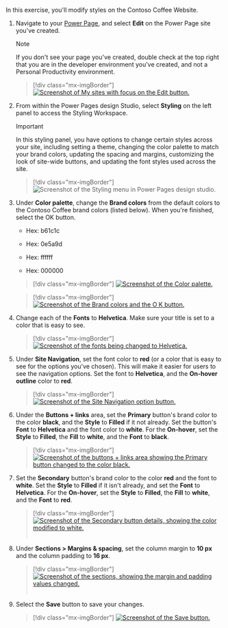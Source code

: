 In this exercise, you'll modify styles on the Contoso Coffee Website. 

1. Navigate to your [Power Page](https://make.powerpages.microsoft.com), and select **Edit** on the Power Page site you've created. 

    > [!NOTE]
    > If you don't see your page you've created, double check at the top right that you are in the developer environment you've created, and not a Personal Productivity environment. 

	> [!div class="mx-imgBorder"]
	> [![Screenshot of My sites with focus on the Edit button.](../media/edit.png)](../media/edit.png#lightbox)

1. From within the Power Pages design Studio, select **Styling** on the left panel to access the Styling Workspace.

	> [!IMPORTANT]
	> In this styling panel, you have options to change certain styles across your site, including setting a theme, changing the color palette to match your brand colors, updating the spacing and margins, customizing the look of site-wide buttons, and updating the font styles used across the site. 

    > [!div class="mx-imgBorder"]
    > ![Screenshot of the Styling menu in Power Pages design studio.](../media/styling.png)

1. Under **Color palette**, change the **Brand colors** from the default colors to the Contoso Coffee brand colors (listed  below). When you're finished, select the OK button. 
   
	- Hex: b61c1c

	- Hex: 0e5a9d

	- Hex: ffffff

	- Hex: 000000

	> [!div class="mx-imgBorder"]
	> [![Screenshot of the Color palette.](../media/color-palette.png)](../media/color-palette.png#lightbox)
	
	> [!div class="mx-imgBorder"]
	> [![Screenshot of the Brand colors and the O K button.](../media/brand-colors.png)](../media/brand-colors.png#lightbox) 

1.  Change each of the **Fonts** to **Helvetica**. Make sure your title is set to a color that is easy to see. 

	> [!div class="mx-imgBorder"]
	> [![Screenshot of the fonts being changed to Helvetica.](../media/fonts.png)](../media/fonts.png#lightbox)

1. Under **Site Navigation**, set the font color to **red** (or a color that is easy to see for the options you've chosen). This will make it easier for users to see the navigation options. Set the font to **Helvetica**, and the **On-hover outline** color to **red**. 

	> [!div class="mx-imgBorder"]
	> [![Screenshot of the Site Navigation option button.](../media/site-navigation.png)](../media/site-navigation.png#lightbox)

1.  Under the **Buttons + links** area, set the **Primary** button's brand color to the color **black**, and the **Style** to **Filled** if it not already. Set the button's **Font** to **Helvetica** and the font color to **white**. For the **On-hover**, set the **Style** to **Filled**, the **Fill** to **white**, and the **Font** to **black**.

	> [!div class="mx-imgBorder"]
	> [![Screenshot of the buttons + links area showing the Primary button changed to the color black.](../media/primary-buttons.png)](../media/primary-buttons.png#lightbox)

1.  Set the **Secondary** button's brand color to the color **red** and the font to **white**. Set the **Style** to **Filled** if it isn't already, and set the **Font** to **Helvetica**. For the **On-hover**, set the **Style** to **Filled**, the **Fill** to **white**, and the **Font** to **red**.

	> [!div class="mx-imgBorder"]
	> [![Screenshot of the Secondary button details, showing the color modified to white.](../media/secondary.png)](../media/secondary.png#lightbox) 

1.  Under **Sections > Margins & spacing**, set the column margin to **10 px** and the column padding to **16 px**.

	> [!div class="mx-imgBorder"]
	> [![Screenshot of the sections, showing the margin and padding values changed.](../media/sections.png)](../media/sections.png#lightbox) 

1.  Select the **Save** button to save your changes.

	> [!div class="mx-imgBorder"]
	> [![Screenshot of the Save button.](../media/save.png)](../media/save.png#lightbox)
